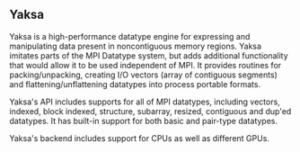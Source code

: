 ## Yaksa

Yaksa is a high-performance datatype engine for expressing and
manipulating data present in noncontiguous memory regions. Yaksa
imitates parts of the MPI Datatype system, but adds additional
functionality that would allow it to be used independent of MPI. It
provides routines for packing/unpacking, creating I/O vectors (array
of contiguous segments) and flattening/unflattening datatypes into
process portable formats.

Yaksa's API includes supports for all of MPI datatypes, including
vectors, indexed, block indexed, structure, subarray, resized,
contiguous and dup'ed datatypes. It has built-in support for both
basic and pair-type datatypes.

Yaksa's backend includes support for CPUs as well as different GPUs.
